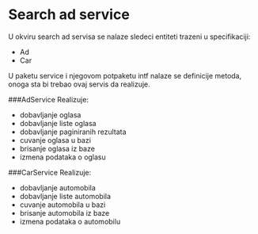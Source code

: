 # Search ad service
U okviru search ad servisa se nalaze sledeci entiteti trazeni u specifikaciji:
* Ad
* Car

U paketu service i njegovom potpaketu intf nalaze se definicije metoda, onoga sta bi trebao ovaj servis da realizuje.

###AdService
Realizuje:
* dobavljanje oglasa
* dobavljanje liste oglasa
* dobavljanje paginiranih rezultata
* cuvanje oglasa u bazi
* brisanje oglasa iz baze
* izmena podataka o oglasu

###CarService
Realizuje: 
* dobavljanje automobila
* dobavljanje liste automobila
* cuvanje automobila u bazi
* brisanje automobila iz baze
* izmena podataka o automobilu
